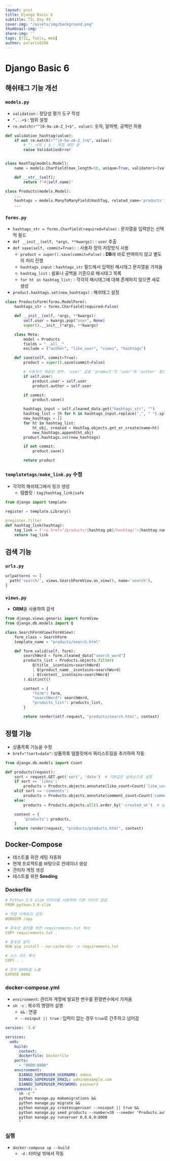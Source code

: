 ```yaml
---
layout: post
title: Django Basic 6
subtitle: TIL Day 93
cover-img: "/assets/img/background.png"
thumbnail-img: ''
share-img: ''
tags: [TIL, Tools, Web]
author: polaris0208
---
```


# Django Basic 6

## 해쉬태그 기능 개선

### `models.py`
- `validation` : 정당성 평가 도구 작성
- `^...+$` : 범위 설정
- `re.match(r"^[0-9a-zA-Z_]+$", value)`: 숫자, 알파벳, 공백만 허용

```py
def validation_hashtag(value):
    if not re.match(r"^[0-9a-zA-Z_]+$", value):
        # ^: 시작 / $ : 특정 패턴 끝
        raise ValidationError


class HashTag(models.Model):
    name = models.CharField(max_length=50, unique=True, validators=[validation_hashtag])

    def __str__(self):
        return f"#{self.name}"

class Products(models.Model):
    ...
    hashtags = models.ManyToManyField(HashTag, related_name='products', blank=True)
    ...
```

### `forms.py`
- `hashtags_str = forms.CharField(required=False)` : 문자열을 입력받는 선택적 필드
- `def __init__(self, *args, **kwargs):` : `user` 추출
- `def save(self, commit=True):` : 사용자 정의 저장방식 사용
  - `product = super().save(commit=False)` : **DB**에 바로 반여하지 않고 별도의 처리 진행
  - `hashtags_input` : `hashtags_str` 필드에서 입력된 해시태그 문자열을 가져옴
  - `hashtag_list` : 쉼표나 공백을 기준으로 해시태그 목록
  - `for ht in hashtag_list:` : 각각의 해시태그에 대해 존재하지 않으면 새로 생성
- `product.hashtags.set(new_hashtags)` : 해쉬태그 설정

```py
class ProductsForm(forms.ModelForm):
    hashtags_str = forms.CharField(required=False)

    def __init__(self, *args, **kwargs):
        self.user = kwargs.pop("user", None)
        super().__init__(*args, **kwargs)

    class Meta:
        model = Products
        fields = "__all__"
        exclude = ("author", "like_user", "views", "hashtags")

    def save(self, commit=True):
        product = super().save(commit=False)

        # 사용자가 제공된 경우, 'user' 값을 'product'의 'user'와 'author' 필드에 할당
        if self.user:
            product.user = self.user
            product.author = self.user

        if commit:
            product.save()

        hashtags_input = self.cleaned_data.get("hashtags_str", "")
        hashtag_list = [h for h in hashtags_input.replace(",", " ").split() if h]
        new_hashtags = []
        for ht in hashtag_list:
            ht_obj, created = HashTag.objects.get_or_create(name=ht)
            new_hashtags.append(ht_obj)
        product.hashtags.set(new_hashtags)

        if not commit:
            product.save()

        return product
```

### `templatetags/make_link.py` 수정
- 각각의 해쉬태그에서 링크 생성
  - 템플릿 : `tag|hashtag_link|safe`
```py
from django import template

register = template.Library()

@register.filter
def hashtag_link(hashtag):
    tag_link = f'<a href="/products/{hashtag.pk}/hashtag/">{hashtag.name}</a>'
    return tag_link
```

## 검색 기능

### `urls.py`

```py
urlpatterns += [
  path('search/', views.SearchFormView.as_view(), name='search'),
]
```

### `views.py`
- **ORM**을 사용하여 검색

```py
from django.views.generic import FormView
from django.db.models import Q

class SearchFormView(FormView):
    form_class = SearchForm
    template_name = "products/search.html"

    def form_valid(self, form):
        searchWord = form.cleaned_data["search_word"]
        products_list = Products.objects.filter(
            Q(title__icontains=searchWord)
            | Q(product_name__icontains=searchWord)
            | Q(content__icontains=searchWord)
        ).distinct()

        context = {
            "form": form,
            "searchWord": searchWord,
            "products_list": products_list,
        }

        return render(self.request, "products/search.html", context)
```

## 정렬 기능
- 상품목록 기능을 수정
- `href="?sort=date"`: 상품목록 템플릿에서 쿼리스트링을 추가하여 작동

```py
from django.db.models import Count

def products(request):
    sort = request.GET.get('sort', 'date')  # 기본값은 날짜순으로 설정
    if sort == 'likes':
        products = Products.objects.annotate(like_count=Count('like_user')).order_by('-like_count', '-created_at')  # 좋아요 순으로 정렬
    elif sort == 'comments':
        products = Products.objects.annotate(comment_count=Count('comments')).order_by('-comment_count', '-created_at')  # 댓글 순으로 정렬
    else:  
        products = Products.objects.all().order_by('-created_at')  # 날짜 순으로 정렬

    context = {
        'products': products,
    }
    return render(request, "products/products.html", context)
```

## Docker-Compose
- 테스트를 위한 세팅 자동화
- 현재 프로젝트를 바탕으로 컨테이너 생성
- 관리자 계정 생성
- 테스트를 위한 **Seeding**

### Dockerfile

```yml
# Python 3.9 slim 이미지를 사용하여 기본 이미지 설정
FROM python:3.9-slim

# 작업 디렉토리 설정
WORKDIR /app

# 종속성 설치를 위한 requirements.txt 복사
COPY requirements.txt .

# 종속성 설치
RUN pip install --no-cache-dir -r requirements.txt

# 소스 코드 복사
COPY . .

# 포트 8000을 노출
EXPOSE 8000
```

### docker-compose.yml
- `environment`: 관리자 계정에 빌요한 변수를 환경변수에서 가져옴
- `sh -c` : 복수의 명령어 실행
  - `&&` : 연결
  - `--noinput || true` : 입력이 없는 경우 `true`로 간주하고 넘어감

```yml
version: '3.8'

services:
  web:
    build:
      context: .
      dockerfile: Dockerfile
    ports:
      - "8000:8000"
    environment:
      DJANGO_SUPERUSER_USERNAME: admin
      DJANGO_SUPERUSER_EMAIL: admin@example.com
      DJANGO_SUPERUSER_PASSWORD: password
    command: >
      sh -c "
      python manage.py makemigrations &&
      python manage.py migrate &&
      python manage.py createsuperuser --noinput || true &&
      python manage.py seed products --number=30 --seeder 'Products.author_id' 1 &&
      python manage.py runserver 0.0.0.0:8000
      "
```

### 실행
- `docker-compose up --build`
  - `-d` : 터미널 밖에서 작동
